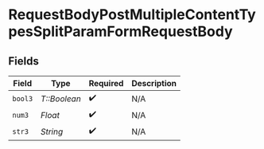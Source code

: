 # RequestBodyPostMultipleContentTypesSplitParamFormRequestBody


## Fields

| Field              | Type               | Required           | Description        |
| ------------------ | ------------------ | ------------------ | ------------------ |
| `bool3`            | *T::Boolean*       | :heavy_check_mark: | N/A                |
| `num3`             | *Float*            | :heavy_check_mark: | N/A                |
| `str3`             | *String*           | :heavy_check_mark: | N/A                |
